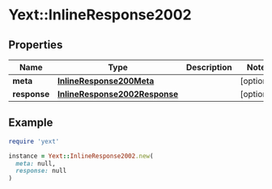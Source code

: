# Yext::InlineResponse2002

## Properties

| Name | Type | Description | Notes |
| ---- | ---- | ----------- | ----- |
| **meta** | [**InlineResponse200Meta**](InlineResponse200Meta.md) |  | [optional] |
| **response** | [**InlineResponse2002Response**](InlineResponse2002Response.md) |  | [optional] |

## Example

```ruby
require 'yext'

instance = Yext::InlineResponse2002.new(
  meta: null,
  response: null
)
```

